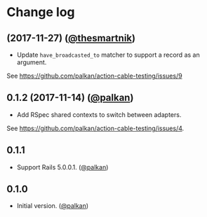 # Change log

## (2017-11-27) ([@thesmartnik][])

- Update `have_broadcasted_to` matcher to support a record as an argument.

See https://github.com/palkan/action-cable-testing/issues/9

## 0.1.2 (2017-11-14) ([@palkan][])

- Add RSpec shared contexts to switch between adapters.

See https://github.com/palkan/action-cable-testing/issues/4.

## 0.1.1

- Support Rails 5.0.0.1. ([@palkan][])

## 0.1.0

- Initial version. ([@palkan][])

[@palkan]: https://github.com/palkan
[@thesmartnik]: https://github.com/thesmartnik
